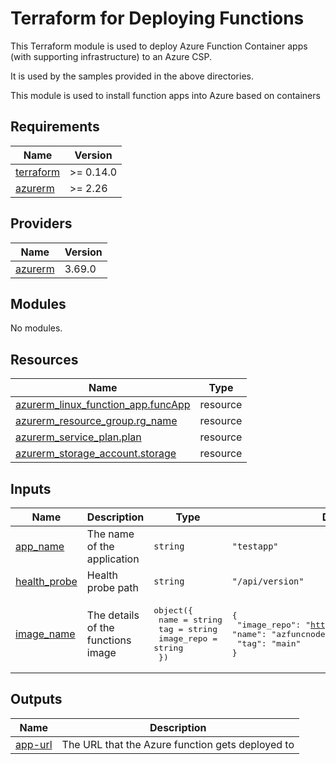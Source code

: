 # Terraform for Deploying Functions

This Terraform module is used to deploy Azure Function Container apps (with supporting infrastructure) to an Azure CSP.

It is used by the samples provided in the above directories.

<!-- BEGIN_TF_DOCS -->
This module is used to install function apps into Azure
based on containers

## Requirements

| Name | Version |
|------|---------|
| <a name="requirement_terraform"></a> [terraform](#requirement\_terraform) | >= 0.14.0 |
| <a name="requirement_azurerm"></a> [azurerm](#requirement\_azurerm) | >= 2.26 |

## Providers

| Name | Version |
|------|---------|
| <a name="provider_azurerm"></a> [azurerm](#provider\_azurerm) | 3.69.0 |

## Modules

No modules.

## Resources

| Name | Type |
|------|------|
| [azurerm_linux_function_app.funcApp](https://registry.terraform.io/providers/hashicorp/azurerm/latest/docs/resources/linux_function_app) | resource |
| [azurerm_resource_group.rg_name](https://registry.terraform.io/providers/hashicorp/azurerm/latest/docs/resources/resource_group) | resource |
| [azurerm_service_plan.plan](https://registry.terraform.io/providers/hashicorp/azurerm/latest/docs/resources/service_plan) | resource |
| [azurerm_storage_account.storage](https://registry.terraform.io/providers/hashicorp/azurerm/latest/docs/resources/storage_account) | resource |

## Inputs

| Name | Description | Type | Default | Required |
|------|-------------|------|---------|:--------:|
| <a name="input_app_name"></a> [app\_name](#input\_app\_name) | The name of the application | `string` | `"testapp"` | no |
| <a name="input_health_probe"></a> [health\_probe](#input\_health\_probe) | Health probe path | `string` | `"/api/version"` | no |
| <a name="input_image_name"></a> [image\_name](#input\_image\_name) | The details of the functions image | <pre>object({<br>    name       = string<br>    tag        = string<br>    image_repo = string<br>  })</pre> | <pre>{<br>  "image_repo": "https://ghcr.io/tpayne",<br>  "name": "azfuncnodejs",<br>  "tag": "main"<br>}</pre> | no |

## Outputs

| Name | Description |
|------|-------------|
| <a name="output_app-url"></a> [app-url](#output\_app-url) | The URL that the Azure function gets deployed to |
<!-- END_TF_DOCS -->
